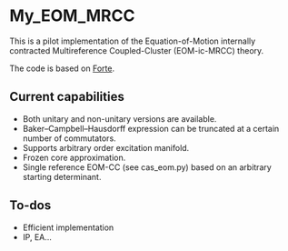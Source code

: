 # My_EOM_MRCC
This is a pilot implementation of the Equation-of-Motion internally contracted Multireference Coupled-Cluster (EOM-ic-MRCC) theory.

The code is based on [Forte](https://github.com/evangelistalab/forte).

## Current capabilities
- Both unitary and non-unitary versions are available.
- Baker–Campbell–Hausdorff expression can be truncated at a certain number of commutators.
- Supports arbitrary order excitation manifold.
- Frozen core approximation.
- Single reference EOM-CC (see cas_eom.py) based on an arbitrary starting determinant.

## To-dos
- Efficient implementation
- IP, EA...
